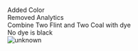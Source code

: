 <br>Added Color
<br>Removed Analytics
<br>Combine Two Flint and Two Coal with dye<br>
No dye is black
<br>
![unknown](https://user-images.githubusercontent.com/38381609/122951698-185dc480-d343-11eb-9efc-db3790eb162e.png)
